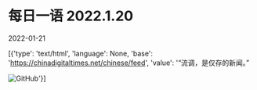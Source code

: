 # 每日一语 2022.1.20

2022-01-21

[{'type': 'text/html', 'language': None, 'base': 'https://chinadigitaltimes.net/chinese/feed', 'value': '“流调，是仅存的新闻。”

![GitHub](https://chinadigitaltimes.net/chinese/files/2022/01/1.20-1.jpg)'}]